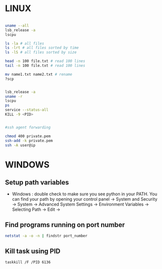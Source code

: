 # LINUX
```bash

uname --all
lsb_release -a
lscpu

ls -la # all files
ls -lrt # all files sorted by time
ls -lS # all files sorted by size

head -n 100 file.txt # read 100 lines
tail -n 100 file.txt # read 100 lines

mv name1.txt name2.txt # rename
?scp


lsb_release -a  
uname -r
lscpu
ps
service --status-all
KILL -9 <PID>


#ssh agent forwarding

chmod 400 private.pem
ssh-add -k private.pem
ssh -A user@ip


```
# WINDOWS

## Setup path variables
- Windows : double check to make sure you see python in your PATH. You can find your path by opening your control panel -> System and Security -> System -> Advanced System Settings -> Environment Variables -> Selecting Path -> Edit ->


## Find programs running on port number
```bash
netstat -a -o -n | findstr port_number
```

## Kill task using PID
```bash
taskkill /F /PID 6136
```

